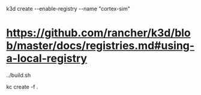 k3d create --enable-registry --name "cortex-sim"

# https://github.com/rancher/k3d/blob/master/docs/registries.md#using-a-local-registry
../build.sh

kc create -f .